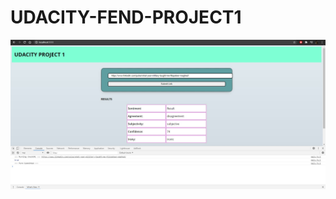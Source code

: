# UDACITY-FEND-PROJECT1
![alt text](https://raw.githubusercontent.com/FilopateerMaged/UDACITY-FEND-PROJECT1/master/Screenshot%202021-03-18%20000004.jpg)
